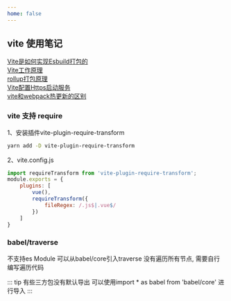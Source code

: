 ```yaml
---
home: false
---
```


## vite 使用笔记

[Vite是如何实现Esbuild打包的](https://segmentfault.com/a/1190000043980887)  
[Vite工作原理](https://juejin.cn/post/7350936959059722280?utm_source=gold_browser_extension)  
[rollup打包原理](https://www.baidu.com/link?url=qSPsxiW5_Rboe-4tNN26ObiF8LoQFgnyDX8zMl7HZHYClDlr1eq37JL-4hpDSab5WUqwB7iqfo8Y4VnKAtXBla&wd=&eqid=d2f2c99500896c100000000565e43fbb)  
[Vite配置Https启动服务](https://blog.csdn.net/weixin_44786530/article/details/135893697)  
[vite和webpack热更新的区别](https://juejin.cn/post/7338042858702618678?utm_source=gold_browser_extension#heading-14)  
### vite 支持 require

1、安装插件vite-plugin-require-transform
``` bash
yarn add -D vite-plugin-require-transform
```

2、vite.config.js
``` js
import requireTransform from 'vite-plugin-require-transform';
module.exports = {
    plugins: [
        vue(),
        requireTransform({
            fileRegex: /.js$|.vue$/
        })
    ]
}
```

### babel/traverse 
不支持es Module 可以从babel/core引入traverse
没有遍历所有节点, 需要自行编写遍历代码

::: tip
有些三方包没有默认导出 可以使用import * as babel from 'babel/core' 进行导入
:::
